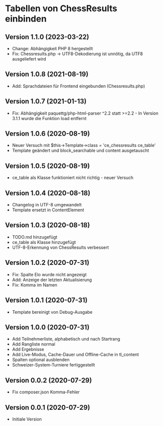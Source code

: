 # Tabellen von ChessResults einbinden

## Version 1.1.0 (2023-03-22)

* Change: Abhängigkeit PHP 8 hergestellt
* Fix: Chessresults.php -> UTF8-Dekodierung ist unnötig, da UTF8 ausgeliefert wird

## Version 1.0.8 (2021-08-19)

* Add: Sprachdateien für Frontend eingebunden (Chessresults.php)

## Version 1.0.7 (2021-01-13)

* Fix: Abhängigkeit paquettg/php-html-parser ^2.2 statt >=2.2 - In Version 3.1.1 wurde die Funktion load entfernt

## Version 1.0.6 (2020-08-19)

* Neuer Versuch mit $this->Template->class = 'ce_chessresults ce_table'
* Template geändert und block_searchable und content ausgetauscht

## Version 1.0.5 (2020-08-19)

* ce_table als Klasse funktioniert nicht richtig - neuer Versuch

## Version 1.0.4 (2020-08-18)

* Changelog in UTF-8 umgewandelt
* Template ersetzt in ContentElement

## Version 1.0.3 (2020-08-18)

* TODO.md hinzugefügt
* ce_table als Klasse hinzugefügt
* UTF-8-Erkennung von ChessResults verbessert

## Version 1.0.2 (2020-07-31)

* Fix: Spalte Elo wurde nicht angezeigt
* Add: Anzeige der letzten Aktualisierung
* Fix: Komma im Namen

## Version 1.0.1 (2020-07-31)

* Template bereinigt von Debug-Ausgabe

## Version 1.0.0 (2020-07-31)

* Add Teilnehmerliste, alphabetisch und nach Startrang
* Add Rangliste normal
* Add Ergebnisse
* Add Live-Modus, Cache-Dauer und Offline-Cache in tl_content
* Spalten optional ausblenden
* Schweizer-System-Turniere fertiggestellt

## Version 0.0.2 (2020-07-29)

* Fix composer.json Komma-Fehler

## Version 0.0.1 (2020-07-29)

* Initiale Version